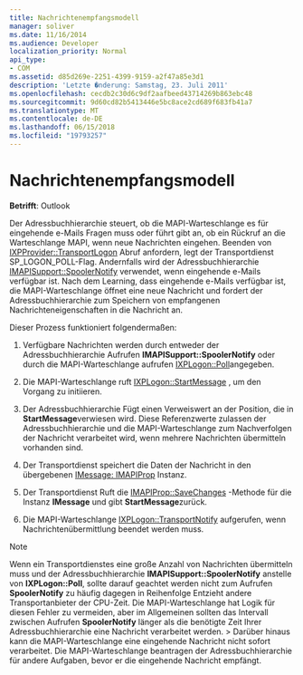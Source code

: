 ```yaml
---
title: Nachrichtenempfangsmodell
manager: soliver
ms.date: 11/16/2014
ms.audience: Developer
localization_priority: Normal
api_type:
- COM
ms.assetid: d85d269e-2251-4399-9159-a2f47a85e3d1
description: 'Letzte �nderung: Samstag, 23. Juli 2011'
ms.openlocfilehash: cecdb2c30d6c9df2aafbeed43714269b863ebc48
ms.sourcegitcommit: 9d60cd82b5413446e5bc8ace2cd689f683fb41a7
ms.translationtype: MT
ms.contentlocale: de-DE
ms.lasthandoff: 06/15/2018
ms.locfileid: "19793257"
---
```

# <a name="message-reception-model"></a>Nachrichtenempfangsmodell

  
  
**Betrifft**: Outlook 
  
Der Adressbuchhierarchie steuert, ob die MAPI-Warteschlange es für eingehende e-Mails Fragen muss oder führt gibt an, ob ein Rückruf an die Warteschlange MAPI, wenn neue Nachrichten eingehen. Beenden von [IXPProvider::TransportLogon](ixpprovider-transportlogon.md) Abruf anfordern, legt der Transportdienst SP_LOGON_POLL-Flag. Andernfalls wird der Adressbuchhierarchie [IMAPISupport::SpoolerNotify](imapisupport-spoolernotify.md) verwendet, wenn eingehende e-Mails verfügbar ist. Nach dem Learning, dass eingehende e-Mails verfügbar ist, die MAPI-Warteschlange öffnet eine neue Nachricht und fordert der Adressbuchhierarchie zum Speichern von empfangenen Nachrichteneigenschaften in die Nachricht an. 
  
Dieser Prozess funktioniert folgendermaßen:
  
1. Verfügbare Nachrichten werden durch entweder der Adressbuchhierarchie Aufrufen **IMAPISupport::SpoolerNotify** oder durch die MAPI-Warteschlange aufrufen [IXPLogon::Poll](ixplogon-poll.md)angegeben.
    
2. Die MAPI-Warteschlange ruft [IXPLogon::StartMessage](ixplogon-startmessage.md) , um den Vorgang zu initiieren. 
    
3. Der Adressbuchhierarchie Fügt einen Verweiswert an der Position, die in **StartMessage**verwiesen wird. Diese Referenzwerte zulassen der Adressbuchhierarchie und die MAPI-Warteschlange zum Nachverfolgen der Nachricht verarbeitet wird, wenn mehrere Nachrichten übermitteln vorhanden sind.
    
4. Der Transportdienst speichert die Daten der Nachricht in den übergebenen [IMessage: IMAPIProp](imessageimapiprop.md) Instanz. 
    
5. Der Transportdienst Ruft die [IMAPIProp::SaveChanges](imapiprop-savechanges.md) -Methode für die Instanz **IMessage** und gibt **StartMessage**zurück.
    
6. Die MAPI-Warteschlange [IXPLogon::TransportNotify](ixplogon-transportnotify.md) aufgerufen, wenn Nachrichtenübermittlung beendet werden muss. 
    
> [!NOTE]
> Wenn ein Transportdienstes eine große Anzahl von Nachrichten übermitteln muss und der Adressbuchhierarchie **IMAPISupport::SpoolerNotify** anstelle von **IXPLogon::Poll**, sollte darauf geachtet werden nicht zum Aufrufen **SpoolerNotify** zu häufig dagegen in Reihenfolge Entzieht andere Transportanbieter der CPU-Zeit. Die MAPI-Warteschlange hat Logik für diesen Fehler zu vermeiden, aber im Allgemeinen sollten das Intervall zwischen Aufrufen **SpoolerNotify** länger als die benötigte Zeit Ihrer Adressbuchhierarchie eine Nachricht verarbeitet werden. > Darüber hinaus kann die MAPI-Warteschlange eine eingehende Nachricht nicht sofort verarbeitet. Die MAPI-Warteschlange beantragen der Adressbuchhierarchie für andere Aufgaben, bevor er die eingehende Nachricht empfängt. 
  

